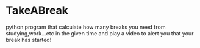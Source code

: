 # TakeABreak
python program that calculate how many breaks you need from studying,work...etc in the given time and play a video to alert you that your break has started!
